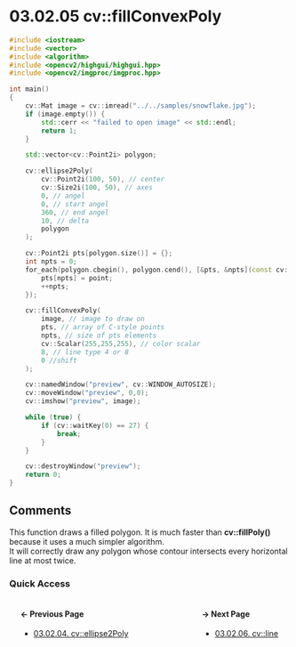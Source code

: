# 03.02.05 cv::fillConvexPoly

```cxx
#include <iostream>
#include <vector>
#include <algorithm>
#include <opencv2/highgui/highgui.hpp>
#include <opencv2/imgproc/imgproc.hpp>

int main()
{
    cv::Mat image = cv::imread("../../samples/snowflake.jpg");
    if (image.empty()) {
        std::cerr << "failed to open image" << std::endl;
        return 1;
    }

    std::vector<cv::Point2i> polygon;

    cv::ellipse2Poly(
        cv::Point2i(100, 50), // center
        cv::Size2i(100, 50), // axes
        0, // angel
        0, // start angel
        360, // end angel
        10, // delta
        polygon
    );

    cv::Point2i pts[polygon.size()] = {};
    int npts = 0;
    for_each(polygon.cbegin(), polygon.cend(), [&pts, &npts](const cv::Point2i& point) {
        pts[npts] = point;
        ++npts;
    });

    cv::fillConvexPoly(
        image, // image to draw on
        pts, // array of C-style points
        npts, // size of pts elements
        cv::Scalar(255,255,255), // color scalar
        8, // line type 4 or 8
        0 //shift
    );

    cv::namedWindow("preview", cv::WINDOW_AUTOSIZE);
    cv::moveWindow("preview", 0,0);
    cv::imshow("preview", image);

    while (true) {
        if (cv::waitKey(0) == 27) {
            break;
        }
    }

    cv::destroyWindow("preview");
    return 0;
}

```

## <span title="References: Learning OpenCV 3 - page 162">Comments</span>

This function draws a filled polygon. It is much faster than **cv::fillPoly()** because it uses a much simpler algorithm.  
It will correctly draw any polygon whose contour intersects every horizontal line at most twice.

### Quick Access

<div class="previous_page" style="float:left;margin-left:20px;margin-right:20px">

#### &#8592; Previous Page

* [03.02.04. cv::ellipse2Poly](./../../03.operations/02.drawing/04.ellipse2poly.md)

</div>
<div class="next_page" style="float:right;margin-left:20px;margin-right:20px">

#### &#8594; Next Page

* [03.02.06. cv::line](./../../03.operations/02.drawing/06.line.md)

</div>
